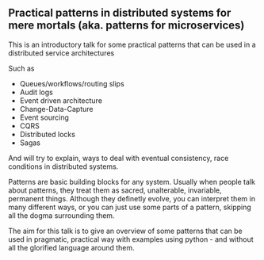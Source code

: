 Practical patterns in distributed systems for mere mortals (aka. patterns for microservices)
- 
This is an introductory talk for some practical patterns that can be used in a distributed service architectures

Such as 
- Queues/workflows/routing slips
- Audit logs
- Event driven architecture
- Change-Data-Capture
- Event sourcing
- CQRS
- Distributed locks
- Sagas

And will try to explain, ways to deal with eventual consistency, race conditions in distributed systems.

Patterns are basic building blocks for any system. Usually when people talk about patterns, 
they treat them as sacred, unalterable, invariable, permanent things. Although they definetly evolve,
you can interpret them in many different ways, or you can just use some parts of a pattern,
skipping all the dogma surrounding them. 

The aim for this talk is to give an overview of some patterns that can be used in pragmatic, practical way with examples using python - and without all the glorified language around them.
